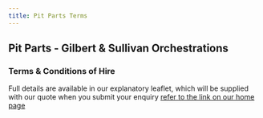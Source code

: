 ```yaml
---
title: Pit Parts Terms
---
```


## Pit Parts - Gilbert & Sullivan Orchestrations

### Terms & Conditions of Hire 

Full details are available in our explanatory leaflet, which will be supplied with our quote when you submit your enquiry [refer to the link on our home page](index)
